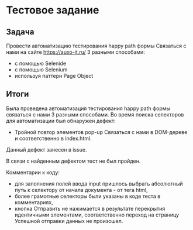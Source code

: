 # Тестовое задание

## Задача

Провести автоматизацию тестирования happy path формы Связаться с нами на сайте https://auxo-it.ru/ 3 разными способами:
* с помощью Selenide
* с помощью Selenium
* используя паттерн Page Object

## Итоги

Была проведена автоматизация тестирования happy path формы связаться с нами 3 разными способами. Во время поиска селекторов для автоматизации был обнаружен дефект: 
* Тройной повтор элементов pop-up Связаться с нами в DOM-дереве и соответственно в index.html.

Данный дефект занесен в issue.
  
В связи с найденным дефектом тест не был пройден. 

Комментарии к коду:
* для заполнения полей ввода input пришлось выбрать абсолютный путь к селектору от начала документа - от тега html,
* более грамотные селекторы были указаны в коде теста в комментариях,
* кнопка Отправить не нажимается в результате перекрытия идентичными элементами, соответственно переход на страницу Успешной отправки данных не произошел.
   

